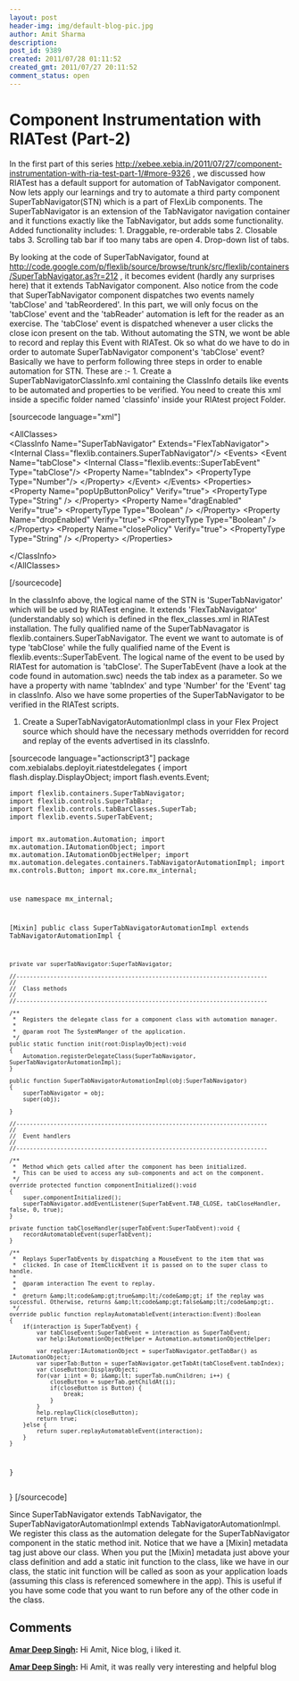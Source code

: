 ```yaml
---
layout: post
header-img: img/default-blog-pic.jpg
author: Amit Sharma
description: 
post_id: 9389
created: 2011/07/28 01:11:52
created_gmt: 2011/07/27 20:11:52
comment_status: open
---
```


# Component Instrumentation with RIATest (Part-2)

<p>In the first part of this series <a href="http://xebee.xebia.in/2011/07/27/component-instrumentation-with-ria-test-part-1/#more-9326">http://xebee.xebia.in/2011/07/27/component-instrumentation-with-ria-test-part-1/#more-9326</a> , we discussed how RIATest has a default support for automation of TabNavigator component. Now lets apply our learnings and try to automate a third party component SuperTabNavigator(STN) which is a part of FlexLib components. The SuperTabNavigator is an extension of the TabNavigator navigation container and it functions exactly like the TabNavigator, but adds some functionality. Added functionality includes:
1. Draggable, re-orderable tabs
2. Closable tabs
3. Scrolling tab bar if too many tabs are open
4. Drop-down list of tabs.</p>
<!--more-->

<p>By looking at the code of SuperTabNavigator, found at <a href="http://code.google.com/p/flexlib/source/browse/trunk/src/flexlib/containers/SuperTabNavigator.as?r=212">http://code.google.com/p/flexlib/source/browse/trunk/src/flexlib/containers/SuperTabNavigator.as?r=212</a> , it becomes evident (hardly any surprises here) that it extends TabNavigator component. Also notice from the code that SuperTabNavigator component dispatches two events namely 'tabClose' and 'tabReordered'. In this part, we will only focus on the 'tabClose' event and the 'tabReader' automation is left for the reader as an exercise. The 'tabClose' event is dispatched whenever a user clicks the close icon present on the tab. Without automating the STN, we wont be able to record and replay this Event with RIATest. Ok so what do we have to do in order to automate SuperTabNavigator component's 'tabClose' event? Basically we have to perform following three steps in order to enable automation for STN. These are :-
1.  Create a SuperTabNavigatorClassInfo.xml containing the ClassInfo details like events to be automated and properties to be verified. You need to create this xml inside a specific folder named 'classinfo' inside your RIAtest project Folder.</p>
<p>[sourcecode language="xml"]</p>
<p>&lt;AllClasses&gt;<br />
  &lt;ClassInfo Name=&quot;SuperTabNavigator&quot; Extends=&quot;FlexTabNavigator&quot;&gt;<br />
    &lt;Internal Class=&quot;flexlib.containers.SuperTabNavigator&quot;/&gt; 
    &lt;Events&gt;
      &lt;Event Name=&quot;tabClose&quot;&gt;
        &lt;Internal Class=&quot;flexlib.events::SuperTabEvent&quot; Type=&quot;tabClose&quot;/&gt;
        &lt;Property Name=&quot;tabIndex&quot;&gt;
          &lt;PropertyType Type=&quot;Number&quot;/&gt;
        &lt;/Property&gt;
      &lt;/Event&gt;
    &lt;/Events&gt;
    &lt;Properties&gt;
      &lt;Property Name=&quot;popUpButtonPolicy&quot; Verify=&quot;true&quot;&gt;
        &lt;PropertyType Type=&quot;String&quot; /&gt;
      &lt;/Property&gt;
      &lt;Property Name=&quot;dragEnabled&quot; Verify=&quot;true&quot;&gt;
        &lt;PropertyType Type=&quot;Boolean&quot; /&gt;
      &lt;/Property&gt;
      &lt;Property Name=&quot;dropEnabled&quot; Verify=&quot;true&quot;&gt;
        &lt;PropertyType Type=&quot;Boolean&quot; /&gt;
      &lt;/Property&gt;
      &lt;Property Name=&quot;closePolicy&quot; Verify=&quot;true&quot;&gt;
        &lt;PropertyType Type=&quot;String&quot; /&gt;
      &lt;/Property&gt;
    &lt;/Properties&gt;</p>
<p>&lt;/ClassInfo&gt;<br />
&lt;/AllClasses&gt; </p>
<p>[/sourcecode]</p>
<p>In the classInfo above, the logical name of the STN is 'SuperTabNavigator' which will be used by RIATest engine. It extends 'FlexTabNavigator' (understandably so) which is defined in the flex_classes.xml in RIATest installation. The fully qualified name of the SuperTabNavagator is flexlib.containers.SuperTabNavigator. The event we want to automate is of type 'tabClose' while the fully qualified name of the Event is flexlib.events::SuperTabEvent. The logical name of the event to be used by RIATest for automation is 'tabClose'. The SuperTabEvent (have a look at the code found in automation.swc) needs the tab index as a parameter. So we have a property with name 'tabIndex' and type 'Number' for the 'Event' tag in classInfo. Also we have some properties of the SuperTabNavigator to be verified in the RIATest scripts.</p>
<ol>
<li>Create a SuperTabNavigatorAutomationImpl class in your Flex Project source which should have the necessary methods overridden for record and replay of the events advertised in its classInfo.</li>
</ol>
<p>[sourcecode language="actionscript3"]
package com.xebialabs.deployit.riatestdelegates
{
    import flash.display.DisplayObject;
    import flash.events.Event;</p>
<pre><code>import flexlib.containers.SuperTabNavigator;
import flexlib.controls.SuperTabBar;
import flexlib.controls.tabBarClasses.SuperTab;
import flexlib.events.SuperTabEvent;

import mx.automation.Automation;
import mx.automation.IAutomationObject;
import mx.automation.IAutomationObjectHelper;
import mx.automation.delegates.containers.TabNavigatorAutomationImpl;
import mx.controls.Button;
import mx.core.mx_internal;

use namespace mx_internal;

[Mixin]
public class SuperTabNavigatorAutomationImpl extends TabNavigatorAutomationImpl
{

    private var superTabNavigator:SuperTabNavigator;

    //--------------------------------------------------------------------------
    //
    //  Class methods
    //
    //--------------------------------------------------------------------------

    /**
     *  Registers the delegate class for a component class with automation manager.
     *
     *  @param root The SystemManger of the application.
     */
    public static function init(root:DisplayObject):void
    {
        Automation.registerDelegateClass(SuperTabNavigator, SuperTabNavigatorAutomationImpl);
    }

    public function SuperTabNavigatorAutomationImpl(obj:SuperTabNavigator)
    {
        superTabNavigator = obj;
        super(obj);

    }

    //--------------------------------------------------------------------------
    //
    //  Event handlers
    //
    //--------------------------------------------------------------------------

    /**
     *  Method which gets called after the component has been initialized.
     *  This can be used to access any sub-components and act on the component.
     */
    override protected function componentInitialized():void
    {
        super.componentInitialized();
        superTabNavigator.addEventListener(SuperTabEvent.TAB_CLOSE, tabCloseHandler, false, 0, true);
    }

    private function tabCloseHandler(superTabEvent:SuperTabEvent):void {
        recordAutomatableEvent(superTabEvent);
    }

    /**
     *  Replays SuperTabEvents by dispatching a MouseEvent to the item that was
     *  clicked. In case of ItemClickEvent it is passed on to the super class to handle.
     *
     *  @param interaction The event to replay.
     *
     *  @return &amp;lt;code&amp;gt;true&amp;lt;/code&amp;gt; if the replay was successful. Otherwise, returns &amp;lt;code&amp;gt;false&amp;lt;/code&amp;gt;.
     */
    override public function replayAutomatableEvent(interaction:Event):Boolean
    {
        if(interaction is SuperTabEvent) {
            var tabCloseEvent:SuperTabEvent = interaction as SuperTabEvent;
            var help:IAutomationObjectHelper = Automation.automationObjectHelper;

            var replayer:IAutomationObject = superTabNavigator.getTabBar() as IAutomationObject;
            var superTab:Button = superTabNavigator.getTabAt(tabCloseEvent.tabIndex);
            var closeButton:DisplayObject;
            for(var i:int = 0; i&amp;lt; superTab.numChildren; i++) {
                closeButton = superTab.getChildAt(i);
                if(closeButton is Button) {
                    break;
                }
            }
            help.replayClick(closeButton);
            return true;
        }else {
            return super.replayAutomatableEvent(interaction);
        }
    }
}
</code></pre>
<p>}
 [/sourcecode]</p>
<p>Since SuperTabNavigator extends TabNavigator, the SuperTabNavigatorAutomationImpl extends TabNavigatorAutomationImpl. We register this class as the automation delegate for the SuperTabNavigator component in the static method init. Notice that we have a [Mixin] metadata tag just above our class. When you put the [Mixin] metadata just above your class definition and add a static init function to the class, like we have in our class, the static init function will be called as soon as your application loads (assuming this class is referenced somewhere in the app). This is useful if you have some code that you want to run before any of the other code in the class. </p>

## Comments

**[Amar Deep Singh](#5879 "2011-08-25 12:20:42"):** Hi Amit, Nice blog, i liked it.

**[Amar Deep Singh](#5880 "2011-08-25 12:24:28"):** Hi Amit, it was really very interesting and helpful blog

